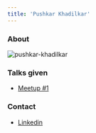 ```yaml
---
title: 'Pushkar Khadilkar'
---
```


### About

![pushkar-khadilkar](/images/speakers/pushkar-khadilkar.jpeg)

### Talks given

- [Meetup #1](/meetups/1)

### Contact

- [Linkedin](https://www.linkedin.com/in/pushkarkhadilkar/)
